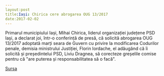 ```yaml
---
layout:post
title:Iași: Chirica cere abrogarea OUG 13/2017
date:2017-02-02
---
```


Primarul municipiului Iași, Mihai Chirica, liderul organizației județene PSD Iași, a declarat joi, într-o conferință de presă, că solicită abrogarea OUG 13/2017 adoptată marți seara de Guvern cu privire la modificarea Codurilor penale, demisia ministrului Justiției, Florin Iordache, el adăugând că îi solicită și președintelui PSD, Liviu Dragnea, să corecteze greșelile comise pentru că "are puterea și responsabilitatea să o facă".

[Sursa](http://www.agerpres.ro/politica/2017/02/02/iasi-chirica-cere-abrogarea-oug-13-demisia-ministrului-iordache-si-ca-dragnea-sa-corecteze-greselile-comise-13-25-41)
